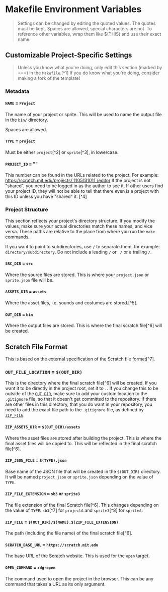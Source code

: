 # Makefile Environment Variables

> Settings can be changed by editing the quoted values.
> The quotes must be kept. Spaces are allowed, special characters are not.
> To reference other variables, wrap them like $(THIS) and use their exact name.

## Customizable Project-Specific Settings

> Unless you know what you're doing, only edit this section (marked by ===) in the `Makefile`.[^1]
> If you do know what you're doing, consider making a fork of the template!

### Metadata

#### `NAME` = `Project`

The name of your project or sprite. This will be used to name the output file in the `bin/` directory.

Spaces are allowed.

#### `TYPE` = `project`

Must be either `project`[^2] or `sprite`[^3], in lowercase.

#### `PROJECT_ID` = ""

This number can be found in the URLs related to the project. For example: <a href="https://scratch.mit.edu/projects/1105131011/editor" target="_blank"> https://scratch.mit.edu/projects/`1105131011`/editor</a> If the project is not "shared", you need to be logged in as the author to see it. If other users find your project ID, they will not be able to tell that there even is a project with this ID unless you have "shared" it. [^4]

### Project Structure

This section reflects your project's directory structure. If you modify the values, make sure your actual directories match these names, and vice versa. These paths are relative to the place from where you run the `make` commands.

If you want to point to subdirectories, use `/` to separate them, for example: `directory/subdirectory`. Do not include a leading `/` or `./` or a trailing `/`.

#### `SRC_DIR` = `src`

Where the source files are stored. This is where your `project.json` or `sprite.json` file will be.

#### `ASSETS_DIR` = `assets`

Where the asset files, i.e. sounds and costumes are stored.[^5].

#### `OUT_DIR` = `bin`

Where the output files are stored. This is where the final scratch file[^6] will be created.

## Scratch File Format

This is based on the external specification of the Scratch file format[^7].

### `OUT_FILE_LOCATION` = `$(OUT_DIR)`

This is the directory where the final scratch file[^6] will be created. If you want it to be directly in the project root, set it to `.`. If you change this to be outside of the [`OUT_DIR`](#out_dir), make sure to add your custom location to the `.gitignore` file, so that it doesn't get committed to the repository. If there are other files in this directory, that you do want in your repository, you need to add the exact file path to the `.gitignore` file, as defined by [`ZIP_FILE`](#zip_file).

#### `ZIP_ASSETS_DIR` = `$(OUT_DIR)/assets`

Where the asset files are stored after building the project. This is where the final asset files will be copied to. This will be reflected in the final scratch file[^6].

#### `ZIP_JSON_FILE` = `$(TYPE).json`

Base name of the JSON file that will be created in the `$(OUT_DIR)` directory. It will be named `project.json` or `sprite.json` depending on the value of `TYPE`.

#### `ZIP_FILE_EXTENSION` ≈ `sb3` or `sprite3`

The file extension of the final Scratch file[^6]. This changes depending on the value of `TYPE`: `sb3`[^7] for `project`s and `sprite3`[^8] for `sprite`s.

#### `ZIP_FILE` = `$(OUT_DIR)/$(NAME).$(ZIP_FILE_EXTENSION)`

The path (including the file name) of the final scratch file[^6].

#### `SCRATCH_BASE_URL` = `https://scratch.mit.edu`

The base URL of the Scratch website. This is used for the `open` target.

#### `OPEN_COMMAND` = `xdg-open`

The command used to open the project in the browser. This can be any command that takes a URL as its only argument.
